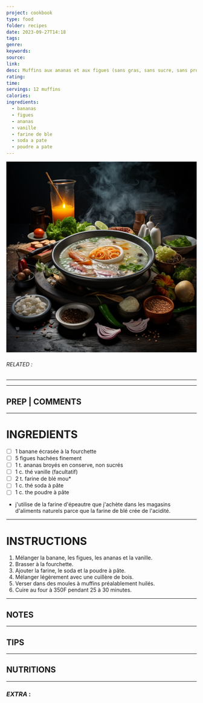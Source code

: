 ```yaml
---
project: cookbook
type: food
folder: recipes
date: 2023-09-27T14:18
tags: 
genre: 
keywords: 
source: 
link: 
desc: Muffins aux ananas et aux figues (sans gras, sans sucre, sans produits laitiers et produits animaux)
rating: 
time: 
servings: 12 muffins
calories: 
ingredients:
  - bananas
  - figues
  - ananas
  - vanille
  - farine de ble
  - soda a pate
  - poudre a pate
---
```


![IMAGE](_default.png)

###### *RELATED* : 
---


---
## PREP | COMMENTS



---
# INGREDIENTS

- [ ] 1 banane écrasée à la fourchette 
- [ ] 5 figues hachées finement 
- [ ] 1 t. ananas broyés en conserve, non sucrés
- [ ] 1 c. thé vanille (facultatif)
- [ ] 2 t. farine de blé mou*
- [ ] 1 c. thé soda à pâte
- [ ] 1 c. the poudre à pâte 

* j'utilise de la farine d'épeautre que j'achète dans les magasins d'aliments naturels parce que la farine de blé crée de l'acidité.

---
# INSTRUCTIONS

1. Mélanger la banane, les figues, les ananas et la vanille.
2. Brasser à la fourchette.
3. Ajouter la farine, le soda et la poudre à pâte.
4. Mélanger légèrement avec une cuillère de bois.
5. Verser dans des moules à muffins préalablement huilés.
6. Cuire au four à 350F pendant 25 à 30 minutes.

---
## NOTES



---
## TIPS



---
## NUTRITIONS



---
### *EXTRA* :



